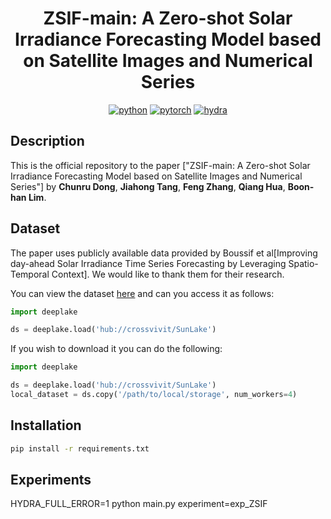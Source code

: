 <div align="center">
  
# ZSIF-main: A Zero-shot Solar Irradiance Forecasting Model based on Satellite Images and Numerical Series
[![python](https://img.shields.io/badge/-Python_3.8_%7C_3.9_%7C_3.10-blue?logo=python&logoColor=white)](https://github.com/pre-commit/pre-commit)
[![pytorch](https://img.shields.io/badge/PyTorch_2.0+-ee4c2c?logo=pytorch&logoColor=white)](https://pytorch.org/get-started/locally/)
[![hydra](https://img.shields.io/badge/Config-Hydra_1.3-89b8cd)](https://hydra.cc/) 

</div>

## Description
This is the official repository to the paper ["ZSIF-main: A Zero-shot Solar Irradiance Forecasting Model based on Satellite Images and Numerical Series"] by **Chunru Dong**, **Jiahong Tang**, **Feng Zhang**, **Qiang Hua**, **Boon-han Lim**.

## Dataset
The paper uses publicly available data provided by Boussif et al[Improving day-ahead Solar Irradiance Time Series Forecasting by Leveraging Spatio-Temporal Context]. We would like to thank them for their research.

You can view the dataset [here](https://app.activeloop.ai/crossvivit/SunLake) and can you access it as follows:
```python
import deeplake

ds = deeplake.load('hub://crossvivit/SunLake')
```
If you wish to download it you can do the following:
```python
import deeplake

ds = deeplake.load('hub://crossvivit/SunLake')
local_dataset = ds.copy('/path/to/local/storage', num_workers=4)
```

## Installation
```bash
pip install -r requirements.txt
```

## Experiments
HYDRA_FULL_ERROR=1 python main.py experiment=exp_ZSIF
